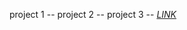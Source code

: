 project 1 -- 
project 2 -- 
project 3 -- [*LINK*](https://sahaarnav3.github.io/oneMonth/week3/index.html)
